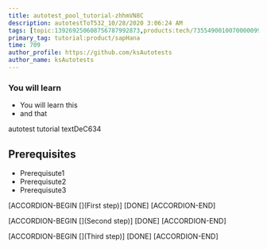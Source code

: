 ```yaml
---
title: autotest_pool_tutorial-zhhmVN8C
description: autotestToT532_10/28/2020 3:06:24 AM
tags: [topic:139269250608756787992873,products:tech/73554900100700000996,tutorial:experience/advanced]
primary_tag: tutorial:product/sapHana
time: 709
author_profile: https://github.com/ksAutotests
author_name: ksAutotests
---
```

### You will learn
- You will learn this
- and that

autotest tutorial textDeC634

## Prerequisites
- Prerequisute1
- Prerequisute2
- Prerequisute3

[ACCORDION-BEGIN [](First step)]
[DONE]
[ACCORDION-END]

[ACCORDION-BEGIN [](Second step)]
[DONE]
[ACCORDION-END]

[ACCORDION-BEGIN [](Third step)]
[DONE]
[ACCORDION-END]

